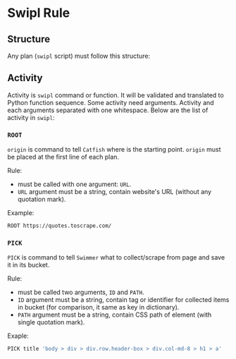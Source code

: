 # Swipl Rule

## Structure
Any plan (`swipl` script) must follow this structure:

## Activity
Activity is `swipl` command or function. It will be validated and translated to Python function sequence. Some activity need arguments. Activity and each arguments separated with one whitespace. Below are the list of activity in `swipl`:

### `ROOT`
`origin` is command to tell `Catfish` where is the starting point. `origin` must be placed
at the first line of each plan.

Rule:
- must be called with one argument: `URL`.
- `URL` argument must be a string, contain website's URL (without any quotation mark).

Example:
```sh
ROOT https://quotes.toscrape.com/
```

### `PICK`
`PICK` is command to tell `Swimmer` what to collect/scrape from page and save it in its bucket.

Rule:
- must be called two arguments, `ID` and `PATH`.
- `ID` argument must be a string, contain tag or identifier for collected items in bucket (for comparison, it same as key in dictionary).
- `PATH` argument must be a string, contain CSS path of element (with single quotation mark).

Exaple:
```sh
PICK title 'body > div > div.row.header-box > div.col-md-8 > h1 > a'
```
